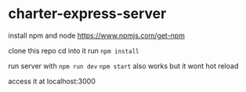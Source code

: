 # charter-express-server


install npm and node https://www.npmjs.com/get-npm

clone this repo
cd into it
run `npm install`

run server with `npm run dev`
`npm start` also works but it wont hot reload


access it at localhost:3000
